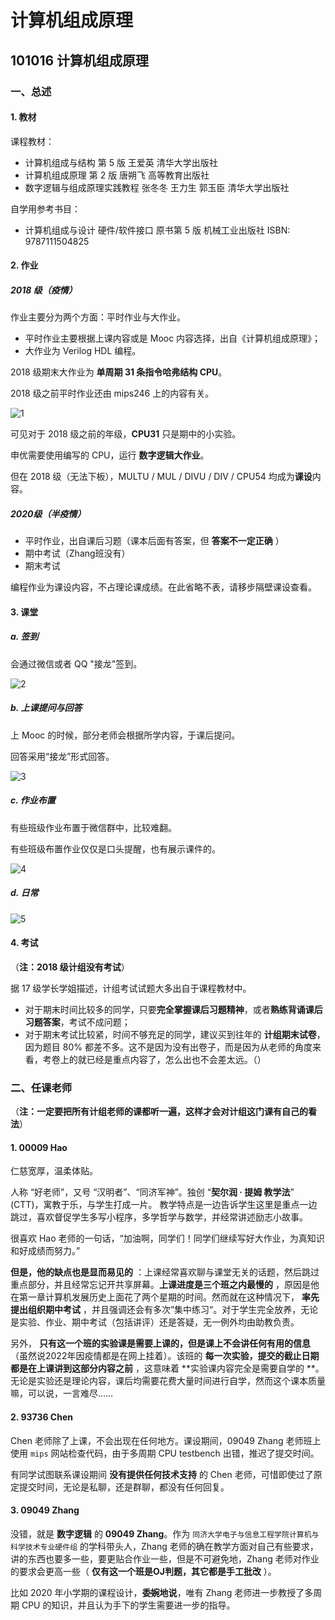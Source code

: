 # 计算机组成原理

## 101016 计算机组成原理

### 一、总述

#### 1. 教材

课程教材：

- 计算机组成与结构 第 5 版 王爱英 清华大学出版社
- 计算机组成原理 第 2 版 唐朔飞 高等教育出版社
- 数字逻辑与组成原理实践教程 张冬冬 王力生 郭玉臣 清华大学出版社

自学用参考书目：

- 计算机组成与设计 硬件/软件接口  原书第 5 版 机械工业出版社 ISBN: 9787111504825

#### 2. 作业

##### **2018 级（疫情）**

作业主要分为两个方面：平时作业与大作业。

* 平时作业主要根据上课内容或是 Mooc 内容选择，出自《计算机组成原理》；
* 大作业为 Verilog HDL 编程。

2018 级期末大作业为 **单周期 31 条指令哈弗结构 CPU**。

2018 级之前平时作业还由 mips246 上的内容有关。

![1](https://github.com/TJ-CSCCG/TJCS-Images/raw/TJCS-Course/101016_计算机组成原理/img/1.png)

可见对于 2018 级之前的年级，**CPU31** 只是期中的小实验。

申优需要使用编写的 CPU，运行 **数字逻辑大作业**。

但在 2018 级（无法下板），MULTU / MUL / DIVU / DIV / CPU54 均成为**课设**内容。

##### **2020级（半疫情）**

- 平时作业，出自课后习题（课本后面有答案，但 **答案不一定正确** ）
- 期中考试（Zhang班没有）
- 期末考试

编程作业为课设内容，不占理论课成绩。在此省略不表，请移步隔壁课设查看。

#### 3. 课堂

##### a. 签到

会通过微信或者 QQ "接龙"签到。

![2](https://github.com/TJ-CSCCG/TJCS-Images/raw/TJCS-Course/101016_计算机组成原理/img/2.png)

##### b. 上课提问与回答

上 Mooc 的时候，部分老师会根据所学内容，于课后提问。

回答采用“接龙”形式回答。

![3](https://github.com/TJ-CSCCG/TJCS-Images/raw/TJCS-Course/101016_计算机组成原理/img/3.png)

##### c. 作业布置

有些班级作业布置于微信群中，比较难翻。

有些班级布置作业仅仅是口头提醒，也有展示课件的。

![4](https://github.com/TJ-CSCCG/TJCS-Images/raw/TJCS-Course/101016_计算机组成原理/img/4.png)

##### d. 日常

![5](https://github.com/TJ-CSCCG/TJCS-Images/raw/TJCS-Course/101016_计算机组成原理/img/5.png)

#### 4. 考试

（**注：2018 级计组没有考试**）

据 17 级学长学姐描述，计组考试试题大多出自于课程教材中。

* 对于期末时间比较多的同学，只要**完全掌握课后习题精神**，或者**熟练背诵课后习题答案**，考试不成问题；
* 对于期末考试比较紧，时间不够充足的同学，建议买到往年的 **计组期末试卷**，因为题目 80% 都差不多。这不是因为没有出卷子，而是因为从老师的角度来看，考卷上的就已经是重点内容了，怎么出也不会差太远。（）

### 二、任课老师

（**注：一定要把所有计组老师的课都听一遍，这样才会对计组这门课有自己的看法**）

#### 1. 00009 Hao

仁慈宽厚，温柔体贴。

人称 “好老师”，又号 “汉明者”、“同济军神”。独创 “**契尔润 · 提姆 教学法**” (CTT)，寓教于乐，与学生打成一片。
教学特点是一边告诉学生这里是重点一边跳过，喜欢督促学生多写小程序，多学哲学与数学，并经常讲述励志小故事。

很喜欢 Hao 老师的一句话，“加油啊，同学们！同学们继续写好大作业，为真知识和好成绩而努力。”

**但是，他的缺点也是显而易见的** ：上课经常喜欢聊与课堂无关的话题，然后跳过重点部分，并且经常忘记开共享屏幕。**上课进度是三个班之内最慢的** ，原因是他在第一章计算机发展历史上面花了两个星期的时间。然而就在这种情况下， **率先提出组织期中考试**  ，并且强调还会有多次”集中练习“。对于学生完全放养，无论是实验、作业、期中考试（包括讲评）还是答疑，无一例外均由助教负责。

另外， **只有这一个班的实验课是需要上课的，但是课上不会讲任何有用的信息** （虽然说2022年因疫情都是在网上挂着）。该班的 **每一次实验，提交的截止日期都是在上课讲到这部分内容之前** ，这意味着 **实验课内容完全是需要自学的 **。无论是实验还是理论内容，课后均需要花费大量时间进行自学，然而这个课本质量嘛，可以说，一言难尽……

#### 2. 93736 Chen

Chen 老师除了上课，不会出现在任何地方。课设期间，09049 Zhang 老师班上使用 `mips` 网站检查代码，由于多周期 CPU testbench 出错，推迟了提交时间。

有同学试图联系课设期间 **没有提供任何技术支持** 的 Chen 老师，可惜即使过了原定提交时间，无论是私聊，还是群聊，都没有任何回复。

#### 3. 09049 Zhang

没错，就是 **数字逻辑** 的 **09049 Zhang**。作为 `同济大学电子与信息工程学院计算机与科学技术专业硬件组` 的学科带头人，Zhang 老师的确在教学方面对自己有些要求，讲的东西也要多一些，要更贴合作业一些，但是不可避免地，Zhang 老师对作业的要求会更高一些（ **仅有这一个班是OJ判题，其它都是手工批改** ）。

比如 2020 年小学期的课程设计，**委婉地说**，唯有 Zhang 老师进一步教授了多周期 CPU 的知识，并且认为手下的学生需要进一步的指导。
